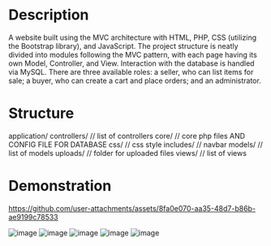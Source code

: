 # Description
A website built using the MVC architecture with HTML, PHP, CSS (utilizing the Bootstrap library), and JavaScript. The project structure is neatly divided into modules following the MVC pattern, with each page having its own Model, Controller, and View. Interaction with the database is handled via MySQL. There are three available roles: a seller, who can list items for sale; a buyer, who can create a cart and place orders; and an administrator.

# Structure
application/
	controllers/
		// list of controllers
	core/
		// core php files AND CONFIG FILE FOR DATABASE
	css/ 
		// css style
	includes/
		// navbar
	models/
		// list of models
	uploads/
		// folder for uploaded files
	views/ 
		// list of views

# Demonstration 

https://github.com/user-attachments/assets/8fa0e070-aa35-48d7-b86b-ae9199c78533

![image](https://github.com/user-attachments/assets/90398a55-eb14-48ac-8b8e-adb1d99b9465)
![image](https://github.com/user-attachments/assets/ba2f659c-6bfc-4b98-98c3-308ded64efda)
![image](https://github.com/user-attachments/assets/58153ebc-5989-424a-b2d4-ce9a0b78dfd5)
![image](https://github.com/user-attachments/assets/ea743b68-5b50-45f8-b647-093598945465)
![image](https://github.com/user-attachments/assets/e6b30b47-2769-4056-9b1b-7e91e08b1888)

